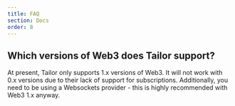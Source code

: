 ```yaml
---
title: FAQ
section: Docs
order: 8
---
```


## Which versions of Web3 does Tailor support?

At present, Tailor only supports 1.x versions of Web3. It will not work with 0.x versions due to their lack of support for subscriptions. Additionally, you need to be using a Websockets provider - this is highly recommended with Web3 1.x anyway.
